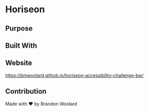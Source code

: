 # Horiseon

## Purpose

## Built With

## Website

https://bmwoolard.github.io/horiseon-accessibility-challenge-bw/

## Contribution

Made with ❤️ by Brandon Woolard
